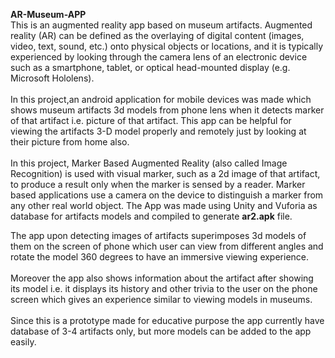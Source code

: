 <b>AR-Museum-APP</b><br>
This is an augmented reality app based on museum artifacts.
Augmented reality (AR) can be defined as the overlaying of digital content (images, video, text, sound, etc.) onto physical objects or locations, and it is typically experienced by looking through the camera lens of an electronic device such as a smartphone, tablet, or optical head-mounted display (e.g. Microsoft Hololens).<br><br>
In this project,an android application for mobile devices was made which shows museum artifacts 3d models from phone lens when it detects marker of that artifact i.e. picture of that artifact. This app can be helpful for viewing the artifacts 3-D model properly and remotely just by looking at their picture from home also.<br><br>
In this project,
Marker Based Augmented Reality (also called Image Recognition) is used with visual marker, such as a 2d image of that artifact, to produce a result only when the marker is sensed by a reader. Marker based applications use a camera on the device to distinguish a marker from any other real world object. The App was made using Unity and Vuforia as database for artifacts models and compiled to generate <b>ar2.apk</b> file.<br>

The app upon detecting images of artifacts superimposes 3d models of them on the screen of phone which user can view from different angles and rotate the model 360 degrees to have an immersive viewing experience.
<br><br>
Moreover the app also shows information about the artifact after showing its model i.e. it displays its history and other trivia to the user on the phone screen which gives an experience similar to viewing models in museums.<br><br>
Since this is a prototype made for educative purpose the app currently have database of 3-4 artifacts only, but more models can be added to the app easily.
